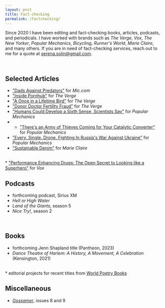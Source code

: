 ```yaml
---
layout: post
title: Fact-checking
permalink: /Factchecking/
---
```


Since 2020 I have been editing and fact-checking books, articles, podcasts, and periodicals. I have worked with brands such as <em>The Verge</em>, <em>Vox</em>, <em>The New Yorker</em>, <em>Popular Mechanics</em>, <em>Bicycling</em>, <em>Runner's World</em>, <em>Marie Claire</em>, and many others. If you are in need of fact-checking services, reach out to me for a quote at serena.solin@gmail.com.

<br>

## Selected Articles

* <a href="https://www.mic.com/impact/dads-against-sexual-predators-youtube">"Dads Against Predators"</a> for <em>Mic.com</em>
* <a href="https://www.theverge.com/c/22925906/pornhub-mindgeek-content-moderation">"Inside Pornhub"</a> for <em>The Verge</em>
* <a href="https://www.theverge.com/c/23138305/ebird-cornell-lab-birding-climate-change-research">"A Once in a Lifetime Bird"</a> for <em>The Verge</em>
* <a href="https://www.theverge.com/c/23157354/doctor-donor-fertility-fraud-ancestry-23andme-dna-test">"Donor Doctor Fertility Fraud"</a> for <em>The Verge</em>
* <a href="https://www.popularmechanics.com/military/a40298287/drone-fighting-ukraine-war-russia/">"Humans Could Develop a Sixth Sense, Scientists Say"</a> for <em>Popular Mechanics</em>
* * <a href="https://www.popularmechanics.com/military/a40298287/drone-fighting-ukraine-war-russia/">"There's an Army of Thieves Coming for Your Catalytic Converter"</a> for <em>Popular Mechanics</em>
* <a href="https://www.popularmechanics.com/cars/a39813806/theres-an-army-of-thieves-coming-for-your-catalytic-converter/">"Every. Single. Drone. Fighting In Russia's War Against Ukraine"</a> for <em>Popular Mechanics</em>
* <a href="https://www.marieclaire.com/fashion/sustainable-denim/">"Sustainable Denim"</a> for <em>Marie Claire</em>
<br>
* <a href="https://www.vox.com/the-goods/22760163/steroids-hgh-hollywood-actors-peds-performance-enhancing-drugs">"Performance Enhancing Drugs: The Open Secret to Looking like a Superhero"</a> for <em>Vox</em>

## Podcasts
* forthcoming podcast, Sirius XM
* <em>Hell or High Water</em>
* <em>Land of the Giants</em>, season 5
* <em>Nice Try!</em>, season 2
<br>

## Books
* forthcoming Jenn Shapland title (Pantheon, 2023)
* <em>Dance Theatre of Harlem: A History, A Movement, A Celebration</em> (Kensington, 2021)
<br>
* editorial projects for recent titles from <a href="worldpoetrybooks.com">World Poetry Books</a>

## Miscellaneous
* <em><a href="https://www.gossamer.co/">Gossamer</a></em>, issues 8 and 9